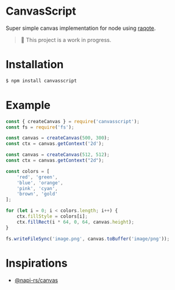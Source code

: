 # CanvasScript

Super simple canvas implementation for node using [raqote](https://crates.io/crates/raqote).

> 🚧 This project is a work in progress.

# Installation

```sh
$ npm install canvasscript
```

# Example

```js
const { createCanvas } = require('canvasscript');
const fs = require('fs');

const canvas = createCanvas(500, 300);
const ctx = canvas.getContext('2d');

const canvas = createCanvas(512, 512);
const ctx = canvas.getContext("2d");

const colors = [
    'red', 'green',
    'blue', 'orange',
    'pink', 'cyan',
    'brown', 'gold'
];

for (let i = 0; i < colors.length; i++) {
    ctx.fillStyle = colors[i];
    ctx.fillRect(i * 64, 0, 64, canvas.height);
}

fs.writeFileSync('image.png', canvas.toBuffer('image/png'));
```

# Inspirations

- [@napi-rs/canvas](https://github.com/brooooooklyn/canvas)
